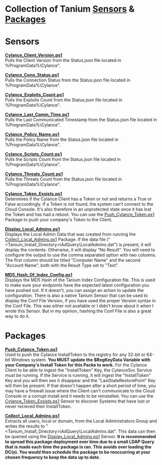 # Collection of Tanium [Sensors](#sensors) & [Packages](#packages)

# Sensors
**[Cylance_Client_Version.ps1](https://github.com/PoppaShell/Tanium/blob/master/Sensors/Cylance_Client_Version.ps1)**\
Pulls the Client Version from the Status.json file located in %ProgramData%\Cylance\".

**[Cylance_Conn_Status.ps1](https://github.com/PoppaShell/Tanium/blob/master/Sensors/Cylance_Conn_Status.ps1)**\
Pulls the Connection Status from the Status.json file located in %ProgramData%\Cylance\".

**[Cylance_Exploits_Count.ps1](https://github.com/PoppaShell/Tanium/blob/master/Sensors/Cylance_Exploits_Count.ps1)**\
Pulls the Exploits Count from the Status.json file located in %ProgramData%\Cylance\".

**[Cylance_Last_Comm_Time.ps1](https://github.com/PoppaShell/Tanium/blob/master/Sensors/Cylance_Last_Comm_Time.ps1)**\
Pulls the Last Communicated Timestamp from the Status.json file located in %ProgramData%\Cylance\".

**[Cylance_Policy_Name.ps1](https://github.com/PoppaShell/Tanium/blob/master/Sensors/Cylance_Policy_Name.ps1)**\
Pulls the Policy Name from the Status.json file located in %ProgramData%\Cylance\".

**[Cylance_Scripts_Count.ps1](https://github.com/PoppaShell/Tanium/blob/master/Sensors/Cylance_Scripts_Count.ps1)**\
Pulls the Scripts Count from the Status.json file located in %ProgramData%\Cylance\".

**[Cylance_Threats_Count.ps1](https://github.com/PoppaShell/Tanium/blob/master/Sensors/Cylance_Threats_Count.ps1)**\
Pulls the Threats Count from the Status.json file located in %ProgramData%\Cylance\".

**[Cylance_Token_Exsists.ps1](https://github.com/PoppaShell/Tanium/blob/master/Sensors/Cylance_Token_Exsists.ps1)**\
Determines if the Cylance Client has a Token or not and returns a True or False accordingly. If a Token is not found, the system can't connect to the Cloud Console. It's also therefore in an unprotected state once it has lost the Token and has had a reboot. You can use the [Push_Cylance_Token.ps1](https://github.com/PoppaShell/Tanium/blob/master/Packages/Push_Cylance_Token.ps1) Package to push your company's Token to the Client.

**[Display_Local_Admins.ps1](https://github.com/PoppaShell/Tanium/blob/master/Sensors/Display_Local_Admins.ps1)**\
Displays the Local Admin Data that was created from running the [Collect_Local_Admins.ps1](https://github.com/PoppaShell/Tanium/blob/master/Packages/Collect_Local_Admins.ps1) Package. If the data file ("<Tanium_Install_Directory>\AdQuery\LocalAdmins.dat") is present, it will display the contents. Otherwise, it will display "No Result". You will need to configure the output to use the comma separated option with two columns. The first column should be titled "Computer Name" and the second "Account Name", both with the Result Type set to "Text".

**[MD5_Hash_Of_Index_Config.ps1](https://github.com/PoppaShell/Tanium/blob/master/Sensors/MD5_Hash_Of_Index_Config.ps1)**\
Displays the MD5 Hash of the Tanium Index Configuration file. This is used to make sure your endpoints have the expected latest configuration you have pushed out. If it doesn't, you can assign an action to update the configuration. There is also a native Tanium Sensor that can be used to display the Conf File Version, if you have used the proper Version syntax in the Conf File. This was either not available or I didn't know about it when I wrote this Sensor. But in my opinion, hashing the Conf File is also a great way to do it.


# Packages
**[Push_Cylance_Token.ps1](https://github.com/PoppaShell/Tanium/blob/master/Packages/Push_Cylance_Token.ps1)**\
Used to push the Cylance InstallToken to the registry for any 32-bit or 64-bit Windows system. **You MUST update the $RegKeyData Variable with your Company's Install Token for this Packe to work.** For the Cylance Client to be able to ingest the "InstallToken" Key, the CylanceSvc Service must be running. If the Service is running, it will ingest the "InstallToken" Key and you will then see it disappear and the "LastStateRestorePoint" Key will then be present. If that doesn't happen after a short period of time, you may have a firewall issue where the Client can't communicate to the Cloud Console or a corrupt install and it needs to be reinstalled. You can use the [Cylance_Token_Exsists.ps1](https://github.com/PoppaShell/Tanium/blob/master/Sensors/Cylance_Token_Exsists.ps1) Sensor to discover Systems that have lost or never recieved their InstallToken.

**[Collect_Local_Admins.ps1](https://github.com/PoppaShell/Tanium/blob/master/Packages/Collect_Local_Admins.ps1)**\
Extracts all users, local or domain, from the Local Administrators Group and writes the results to "<Tanium_Install_Directory>\AdQuery\LocalAdmins.dat". This data can then be queried using the [Display_Local_Admins.ps1](https://github.com/PoppaShell/Tanium/blob/master/Sensors/Display_Local_Admins.ps1) Sensor. **It is recommended to spread this package deployment over time due to a small LDAP Query that is made each time the package is ran. This avoids over loading the DC(s). You would then schedule the package to be reoccurring at your chosen frequency to keep the data up to date.**

